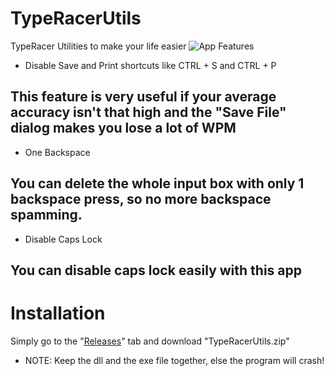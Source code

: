 # TypeRacerUtils

TypeRacer Utilities to make your life easier
![App](https://cdn.discordapp.com/attachments/517955652761550848/798651963884961848/unknown.png)
 Features

* Disable Save and Print shortcuts like CTRL + S and CTRL + P 

This feature is very useful if your average accuracy isn't that high and the "Save File" dialog makes you lose a lot of WPM
---
* One Backspace 

You can delete the whole input box with only 1 backspace press, so no more backspace spamming.
---
* Disable Caps Lock 

You can disable caps lock easily with this app
---

# Installation 
Simply go to the "[Releases](https://github.com/memetrollsXD/TypeRacerUtils/releases/)" tab and download "TypeRacerUtils.zip"

* NOTE: Keep the dll and the exe file together, else the program will crash! 
